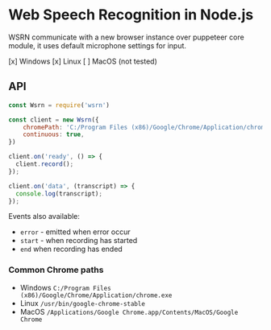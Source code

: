 # Web Speech Recognition in Node.js

WSRN communicate with a new browser instance over puppeteer core module, it uses default microphone settings for input.

[x] Windows
[x] Linux
[ ] MacOS (not tested)

## API

```js
const Wsrn = require('wsrn')

const client = new Wsrn({
    chromePath: 'C:/Program Files (x86)/Google/Chrome/Application/chrome.exe',
    continuous: true,
})

client.on('ready', () => {
  client.record();
});

client.on('data', (transcript) => {
  console.log(transcript);
});
```

Events also available:

* `error` - emitted when error occur
* `start` - when recording has started
* `end` when recording has ended

### Common Chrome paths

* Windows `C:/Program Files (x86)/Google/Chrome/Application/chrome.exe`
* Linux `/usr/bin/google-chrome-stable`
* MacOS `/Applications/Google Chrome.app/Contents/MacOS/Google Chrome`